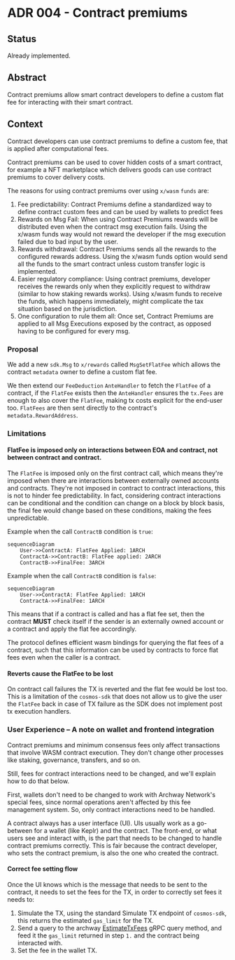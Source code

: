 # ADR 004 - Contract premiums

## Status

Already implemented.

## Abstract

Contract premiums allow smart contract developers to define a custom flat fee for interacting with their smart contract.

## Context

Contract developers can use contract premiums to define a custom fee, that is applied after computational fees.

Contract premiums can be used to cover hidden costs of a smart contract, for example a NFT marketplace which delivers goods
can use contract premiums to cover delivery costs.

The reasons for using contract premiums over using `x/wasm` `funds` are:
1. Fee predictability: Contract Premiums define a standardized way to define contract custom fees and can be used by wallets to predict fees
2. Rewards on Msg Fail: When using Contract Premiums rewards will be distributed even when the contract msg execution fails. Using the x/wasm funds way would not reward the developer if the msg execution failed due to bad input by the user.
3. Rewards withdrawal: Contract Premiums sends all the rewards to the configured rewards address. Using the x/wasm funds option would send all the funds to the smart contract unless custom transfer logic is implemented.
4. Easier regulatory compliance: Using contract premiums, developer receives the rewards only when they explicitly request to withdraw (similar to how staking rewards works). Using x/wasm funds to receive the funds, which happens immediately, might complicate the tax situation based on the jurisdiction. 
5. One configuration to rule them all: Once set, Contract Premiums are applied to all Msg Executions exposed by the contract, as opposed having to be configured for every msg.

### Proposal

We add a new `sdk.Msg` to `x/rewards` called `MsgSetFlatFee` which allows the contract `metadata` owner to define a custom
flat fee.

We then extend our `FeeDeduction` `AnteHandler` to fetch the `FlatFee` of a contract, if the `FlatFee` exists then the 
`AnteHandler` ensures the `tx.Fees` are enough to also cover the `FlatFee`, making tx costs explicit for the end-user too.
`FlatFees` are then sent directly to the contract's `metadata.RewardAddress`.

### Limitations

#### FlatFee is imposed only on interactions between EOA and contract, not between contract and contract.

The `FlatFee` is imposed only on the first contract call, which means they're imposed when there are interactions between 
externally owned accounts and contracts. They're not imposed in contract to contract interactions, this is not to hinder 
fee predictability. In fact, considering contract interactions can be conditional and the condition can change on a block by 
block basis, the final fee would change based on these conditions, making the fees unpredictable.


Example when the call `ContractB` condition is `true`:

```mermaid
sequenceDiagram
    User->>ContractA: FlatFee Applied: 1ARCH
    ContractA->>ContractB: FlatFee applied: 2ARCH
    ContractB->>FinalFee: 3ARCH
```

Example when the call `ContractB` condition is `false`:
```mermaid
sequenceDiagram
    User->>ContractA: FlatFee Applied: 1ARCH
    ContractA->>FinalFee: 1ARCH
```


This means that if a contract is called and has a flat fee set, then the contract **MUST** check itself if the sender is 
an externally owned account or a contract and apply the flat fee accordingly.

The protocol defines efficient wasm bindings for querying the flat fees of a contract, such that this information can be used
by contracts to force flat fees even when the caller is a contract.

#### Reverts cause the FlatFee to be lost

On contract call failures the TX is reverted and the flat fee would be lost too. This is a limitation of the `cosmos-sdk`
that does not allow us to give the user the `FlatFee` back in case of TX failure as the SDK does not implement post tx execution 
handlers.


### User Experience – A note on wallet and frontend integration

Contract premiums and minimum consensus fees only affect transactions that involve WASM contract execution. They don't 
change other processes like staking, governance, transfers, and so on.

Still, fees for contract interactions need to be changed, and we'll explain how to do that below.

First, wallets don't need to be changed to work with Archway Network's special fees, since normal operations aren't affected 
by this fee management system. So, only contract interactions need to be handled.

A contract always has a user interface (UI). UIs usually work as a go-between for a wallet (like Keplr) and the contract.
The front-end, or what users see and interact with, is the part that needs to be changed to handle contract premiums correctly. 
This is fair because the contract developer, who sets the contract premium, is also the one who created the contract.

#### Correct fee setting flow

Once the UI knows which is the message that needs to be sent to the contract, it needs to set the fees for the TX,
in order to correctly set fees it needs to:
1. Simulate the TX, using the standard Simulate TX endpoint of `cosmos-sdk`, this returns the estimated `gas_limit` for the TX.
2. Send a query to the archway [EstimateTxFees](../../proto/archway/rewards/v1beta1/query.proto?L32) 
gRPC query method, and feed it the `gas_limit` returned in step `1.` and the contract being interacted with. 
3. Set the fee in the wallet TX.
